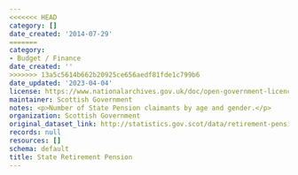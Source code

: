 ```yaml
---
<<<<<<< HEAD
category: []
date_created: '2014-07-29'
=======
category:
- Budget / Finance
date_created: ''
>>>>>>> 13a5c5614b662b20925ce656aedf81fde1c799b6
date_updated: '2023-04-04'
license: https://www.nationalarchives.gov.uk/doc/open-government-licence/version/3/
maintainer: Scottish Government
notes: <p>Number of State Pension claimants by age and gender.</p>
organization: Scottish Government
original_dataset_link: http://statistics.gov.scot/data/retirement-pension
records: null
resources: []
schema: default
title: State Retirement Pension
---
```

